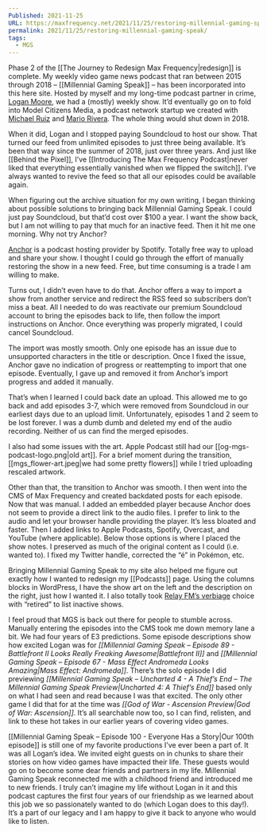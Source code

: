 ```yaml
---
Published: 2021-11-25
URL: https://maxfrequency.net/2021/11/25/restoring-millennial-gaming-speak/
permalink: 2021/11/25/restoring-millennial-gaming-speak/
tags:
  - MGS
---
```

Phase 2 of the [[The Journey to Redesign Max Frequency|redesign]] is complete. My weekly video game news podcast that ran between 2015 through 2018 – [[Millennial Gaming Speak]] – has been incorporated into this here site. Hosted by myself and my long-time podcast partner in crime, [Logan Moore](http://twitter.com/mooreman12), we had a (mostly) weekly show. It’d eventually go on to fold into Model Citizens Media, a podcast network startup we created with [Michael Ruiz](http://twitter.com/themichaelruiz) and [Mario Rivera](http://twitter.com/nightmutecity). The whole thing would shut down in 2018.

When it did, Logan and I stopped paying Soundcloud to host our show. That turned our feed from unlimited episodes to just three being available. It’s been that way since the summer of 2018, just over three years. And just like [[Behind the Pixel]], I’ve [[Introducing The Max Frequency Podcast|never liked that everything essentially vanished when we flipped the switch]]. I’ve always wanted to revive the feed so that all our episodes could be available again.

When figuring out the archive situation for my own writing, I began thinking about possible solutions to bringing back Millennial Gaming Speak. I could just pay Soundcloud, but that’d cost over $100 a year. I want the show back, but I am not willing to pay that much for an inactive feed. Then it hit me one morning. Why not try Anchor?

[Anchor](https://anchor.fm/) is a podcast hosting provider by Spotify. Totally free way to upload and share your show. I thought I could go through the effort of manually restoring the show in a new feed. Free, but time consuming is a trade I am willing to make.

Turns out, I didn’t even have to do that. Anchor offers a way to import a show from another service and redirect the RSS feed so subscribers don’t miss a beat. All I needed to do was reactivate our premium Soundcloud account to bring the episodes back to life, then follow the import instructions on Anchor. Once everything was properly migrated, I could cancel Soundcloud.

The import was mostly smooth. Only one episode has an issue due to unsupported characters in the title or description. Once I fixed the issue, Anchor gave no indication of progress or reattempting to import that one episode. Eventually, I gave up and removed it from Anchor’s import progress and added it manually.

That’s when I learned I could back date an upload. This allowed me to go back and add episodes 3-7, which were removed from Soundcloud in our earliest days due to an upload limit. Unfortunately, episodes 1 and 2 seem to be lost forever. I was a dumb dumb and deleted my end of the audio recording. Neither of us can find the merged episodes.

I also had some issues with the art. Apple Podcast still had our [[og-mgs-podcast-logo.png|old art]]. For a brief moment during the transition, [[mgs_flower-art.jpeg|we had some pretty flowers]] while I tried uploading rescaled artwork.

Other than that, the transition to Anchor was smooth. I then went into the CMS of Max Frequency and created backdated posts for each episode. Now that was manual. I added an embedded player because Anchor does not seem to provide a direct link to the audio files. I prefer to link to the audio and let your browser handle providing the player. It’s less bloated and faster. Then I added links to Apple Podcasts, Spotify, Overcast, and YouTube (where applicable). Below those options is where I placed the show notes. I preserved as much of the original content as I could (i.e. wanted to). I fixed my Twitter handle, corrected the “é” in Pokémon, etc.

Bringing Millennial Gaming Speak to my site also helped me figure out exactly how I wanted to redesign my [[Podcasts]] page. Using the columns blocks in WordPress, I have the show art on the left and the description on the right, just how I wanted it. I also totally took [Relay FM’s verbiage](https://www.relay.fm/shows) choice with “retired” to list inactive shows.

I feel proud that MGS is back out there for people to stumble across. Manually entering the episodes into the CMS took me down memory lane a bit. We had four years of E3 predictions. Some episode descriptions show how excited Logan was for *[[Millennial Gaming Speak – Episode 89 - Battlefront II Looks Really Freaking Awesome|Battlefront II]]* and *[[Millennial Gaming Speak – Episode 67 - Mass Effect Andromeda Looks Amazing|Mass Effect: Andromeda]]*. There’s the solo episode I did previewing *[[Millennial Gaming Speak – Uncharted 4 - A Thief’s End – The Millennial Gaming Speak Preview|Uncharted 4: A Thief’s End]]* based only on what I had seen and read because I was that excited. The only other game I did that for at the time was *[[God of War - Ascension Preview|God of War: Ascension]]*. It’s all searchable now too, so I can find, relisten, and link to these hot takes in our earlier years of covering video games.

[[Millennial Gaming Speak – Episode 100 - Everyone Has a Story|Our 100th episode]] is still one of my favorite productions I’ve ever been a part of. It was all Logan’s idea. We invited eight guests on in chunks to share their stories on how video games have impacted their life. These guests would go on to become some dear friends and partners in my life. Millennial Gaming Speak reconnected me with a childhood friend and introduced me to new friends. I truly can’t imagine my life without Logan in it and this podcast captures the first four years of our friendship as we learned about this job we so passionately wanted to do (which Logan does to this day!). It’s a part of our legacy and I am happy to give it back to anyone who would like to listen.